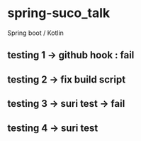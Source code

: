# spring-suco_talk
Spring boot / Kotlin 

## testing 1 -> github hook : fail

## testing 2 -> fix build script

## testing 3 -> suri test -> fail

## testing 4 -> suri test
